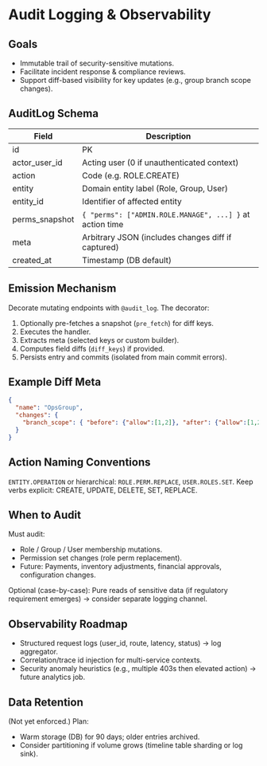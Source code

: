 # Audit Logging & Observability

## Goals
- Immutable trail of security-sensitive mutations.
- Facilitate incident response & compliance reviews.
- Support diff-based visibility for key updates (e.g., group branch scope changes).

## AuditLog Schema
| Field | Description |
|-------|-------------|
| id | PK |
| actor_user_id | Acting user (0 if unauthenticated context) |
| action | Code (e.g. ROLE.CREATE) |
| entity | Domain entity label (Role, Group, User) |
| entity_id | Identifier of affected entity |
| perms_snapshot | `{ "perms": ["ADMIN.ROLE.MANAGE", ...] }` at action time |
| meta | Arbitrary JSON (includes changes diff if captured) |
| created_at | Timestamp (DB default) |

## Emission Mechanism
Decorate mutating endpoints with `@audit_log`. The decorator:
1. Optionally pre-fetches a snapshot (`pre_fetch`) for diff keys.
2. Executes the handler.
3. Extracts meta (selected keys or custom builder).
4. Computes field diffs (`diff_keys`) if provided.
5. Persists entry and commits (isolated from main commit errors).

## Example Diff Meta
```json
{
  "name": "OpsGroup",
  "changes": {
    "branch_scope": { "before": {"allow":[1,2]}, "after": {"allow":[1,2,3]} }
  }
}
```

## Action Naming Conventions
`ENTITY.OPERATION` or hierarchical: `ROLE.PERM.REPLACE`, `USER.ROLES.SET`.
Keep verbs explicit: CREATE, UPDATE, DELETE, SET, REPLACE.

## When to Audit
Must audit:
- Role / Group / User membership mutations.
- Permission set changes (role perm replacement).
- Future: Payments, inventory adjustments, financial approvals, configuration changes.

Optional (case-by-case): Pure reads of sensitive data (if regulatory requirement emerges) → consider separate logging channel.

## Observability Roadmap
- Structured request logs (user_id, route, latency, status) → log aggregator.
- Correlation/trace id injection for multi-service contexts.
- Security anomaly heuristics (e.g., multiple 403s then elevated action) → future analytics job.

## Data Retention
(Not yet enforced.) Plan:
- Warm storage (DB) for 90 days; older entries archived.
- Consider partitioning if volume grows (timeline table sharding or log sink).

